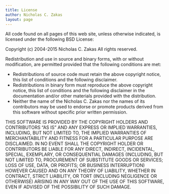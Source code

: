 ```yaml
---
title: License
author: Nicholas C. Zakas
layout: page
---
```

All code found on all pages of this web site, unless otherwise indicated, is licensed under the following BSD License:

Copyright (c) 2004-2015 Nicholas C. Zakas
All rights reserved.

Redistribution and use in source and binary forms, with or without modification, are permitted provided that the following conditions are met:

  * Redistributions of source code must retain the above copyright notice, this list of conditions and the following disclaimer.
  * Redistributions in binary form must reproduce the above copyright notice, this list of conditions and the following disclaimer in the documentation and/or other materials provided with the distribution.
  * Neither the name of the Nicholas C. Zakas nor the names of its contributors may be used to endorse or promote products derived from this software without specific prior written permission.

THIS SOFTWARE IS PROVIDED BY THE COPYRIGHT HOLDERS AND CONTRIBUTORS &#8220;AS IS&#8221; AND ANY EXPRESS OR IMPLIED WARRANTIES, INCLUDING, BUT NOT LIMITED TO, THE IMPLIED WARRANTIES OF MERCHANTABILITY AND FITNESS FOR A PARTICULAR PURPOSE ARE DISCLAIMED. IN NO EVENT SHALL THE COPYRIGHT HOLDER OR CONTRIBUTORS BE LIABLE FOR ANY DIRECT, INDIRECT, INCIDENTAL, SPECIAL, EXEMPLARY, OR CONSEQUENTIAL DAMAGES (INCLUDING, BUT NOT LIMITED TO, PROCUREMENT OF SUBSTITUTE GOODS OR SERVICES; LOSS OF USE, DATA, OR PROFITS; OR BUSINESS INTERRUPTION) HOWEVER CAUSED AND ON ANY THEORY OF LIABILITY, WHETHER IN CONTRACT, STRICT LIABILITY, OR TORT (INCLUDING NEGLIGENCE OR OTHERWISE) ARISING IN ANY WAY OUT OF THE USE OF THIS SOFTWARE, EVEN IF ADVISED OF THE POSSIBILITY OF SUCH DAMAGE.
